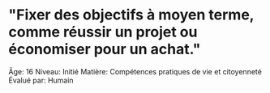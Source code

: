 # "Fixer des objectifs à moyen terme, comme réussir un projet ou économiser pour un achat."

Âge: 16
Niveau: Initié
Matière: Compétences pratiques de vie et citoyenneté
Évalué par: Humain